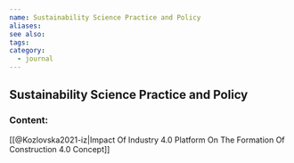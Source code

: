 ```yaml
---
name: Sustainability Science Practice and Policy
aliases:
see also:
tags:
category:
  - journal
---
```


## Sustainability Science Practice and Policy

### Content:
[[@Kozlovska2021-iz|Impact Of Industry 4.0 Platform On The Formation Of Construction 4.0 Concept]]